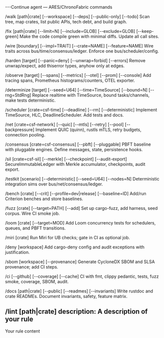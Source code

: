 ---Continue agent — ARES/ChronoFabric commands

/walk [path|crate] [--workspace] [--deps] [--public-only] [--todo]
Scan tree, map crates, list public APIs, tech debt, and build graph.

/fix [path|crate] [--limit=N] [--include=GLOB] [--exclude=GLOB] [--keep-green]
Make the code compile green with minimal diffs. Update all call sites.

/wire [boundary] [--impl=TRAIT] [--crate=NAME] [--feature=NAME]
Wire traits across bus/time/consensus/ledger. Enforce one bus/scheduler/config.

/harden [target] [--panic=deny] [--unwrap=forbid] [--errors]
Remove unwrap/expect, add thiserror types, anyhow only at edges.

/observe [target] [--spans] [--metrics] [--otel] [--prom] [--console]
Add tracing spans, Prometheus histograms/counters, OTEL exporter.

/determinize [target] [--seed=U64] [--time=TimeSource] [--bound=N] [--rng=StdRng]
Replace realtime with TimeSource, bound tasks/channels, make tests deterministic.

/scheduler [crate=csf-time] [--deadline] [--rm] [--deterministic]
Implement TimeSource, HLC, DeadlineScheduler. Add tests and docs.

/net [crate=csf-network] [--quic] [--mtls] [--retry] [--pool] [--backpressure]
Implement QUIC (quinn), rustls mTLS, retry budgets, connection pooling.

/consensus [crate=csf-consensus] [--pbft] [--pluggable]
PBFT baseline with pluggable engines. Define messages, state, persistence hooks.

/sil [crate=csf-sil] [--merkle] [--checkpoint] [--audit-export]
SecureImmutableLedger with Merkle accumulator, checkpoints, audit export.

/testkit [scenario] [--deterministic] [--seed=U64] [--nodes=N]
Deterministic integration sims over bus/net/consensus/ledger.

/bench [crate] [--crit] [--profile=dev|release] [--baseline=ID]
Add/run Criterion benches and store baselines.

/fuzz [crate] [--target=PATH] [--add]
Set up cargo-fuzz, add harness, seed corpus. Wire CI smoke job.

/loom [crate] [--target=MOD]
Add Loom concurrency tests for schedulers, queues, and PBFT transitions.

/miri [crate]
Run Miri for UB checks; gate in CI as optional job.

/deny [workspace]
Add cargo-deny config and audit exceptions with justification.

/sbom [workspace] [--provenance]
Generate CycloneDX SBOM and SLSA provenance; add CI steps.

/ci [--github] [--coverage] [--cache]
CI with fmt, clippy pedantic, tests, fuzz smoke, coverage, SBOM, audit.

/docs [path|crate] [--public] [--readmes] [--invariants]
Write rustdoc and crate READMEs. Document invariants, safety, feature matrix.

/lint [path|crate]
description: A description of your rule
---

Your rule content
